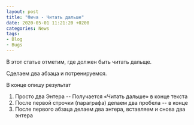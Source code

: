 ```yaml
---
layout: post  
title: "Фича - Читать дальше"  
date: 2020-05-01 11:21:20 +0200
categories: News
tags: 
- Blog
- Bugs
---
```


В этот статье отметим, где должен быть читать дальще.

<!--more-->

Сделаем два абзаца и потренируемся.

В конце опишу результат

01. Просто два Энтера -- Получается «Читать дальше» в конце текста
02. После первой строчки (параграфа) делаем два пробела -- в конце
03. После первого абзаца делаем два энтера, вставляем <!--more--> и снова два энтера